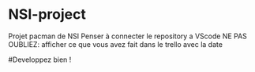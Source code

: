 # NSI-project
Projet pacman de NSI
Penser à connecter le repository a VScode
NE PAS OUBLIEZ: 
 afficher ce que vous avez fait dans le trello avec la date



#Developpez bien !
